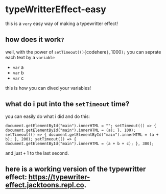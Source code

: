 # typeWritterEffect-easy
this is a ```very``` easy way of making a typewritter effect!

## how does it work`?`
well, with the power of `setTimeout((){`codehere`},`1000`);` you can seprate each text by a `variable`

- `var` a
- `var` b
- `var` c

this is how you can dived your variables!

## what do i put into the `setTimeout` time?
you can easily do what i did and do this:

`document.getElementById("main").innerHTML = "";
setTimeout(() => {
document.getElementById("main").innerHTML = (a);
}, 100);
setTimeout(() => {
document.getElementById("main").innerHTML = (a + b);
}, 200);
setTimeout(() => {
document.getElementById("main").innerHTML = (a + b + c);
}, 300);`

and just `+` 1 to the last second.

## here is a working version of the typewritter effect: https://typewriter-effect.jacktoons.repl.co.

